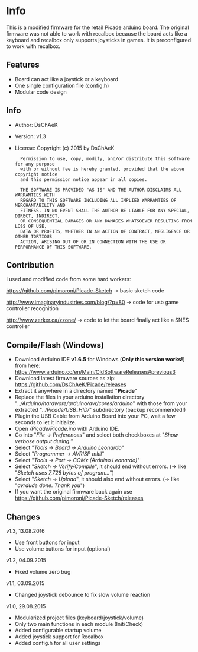 # Info
This is a modified firmware for the retail Picade arduino board.
The original firmware was not able to work with recalbox because the board
acts like a keyboard and recalbox only supports joysticks in games.
It is preconfigured to work with recalbox.

## Features
* Board can act like a joystick or a keyboard
* One single configuration file (config.h)
* Modular code design
 
## Info
* Author:      DsChAeK

* Version:     v1.3

* License:     Copyright (c) 2015 by DsChAeK

        Permission to use, copy, modify, and/or distribute this software for any purpose
        with or without fee is hereby granted, provided that the above copyright notice
        and this permission notice appear in all copies.
                
        THE SOFTWARE IS PROVIDED "AS IS" AND THE AUTHOR DISCLAIMS ALL WARRANTIES WITH
        REGARD TO THIS SOFTWARE INCLUDING ALL IMPLIED WARRANTIES OF MERCHANTABILITY AND
        FITNESS. IN NO EVENT SHALL THE AUTHOR BE LIABLE FOR ANY SPECIAL, DIRECT, INDIRECT,
        OR CONSEQUENTIAL DAMAGES OR ANY DAMAGES WHATSOEVER RESULTING FROM LOSS OF USE,
        DATA OR PROFITS, WHETHER IN AN ACTION OF CONTRACT, NEGLIGENCE OR OTHER TORTIOUS
        ACTION, ARISING OUT OF OR IN CONNECTION WITH THE USE OR PERFORMANCE OF THIS SOFTWARE.

## Contribution
I used and modified code from some hard workers:

https://github.com/pimoroni/Picade-Sketch
-> basic sketch code

http://www.imaginaryindustries.com/blog/?p=80
-> code for usb game controller recognition    

http://www.zerker.ca/zzone/
-> code to let the board finally act like a SNES controller

## Compile/Flash (Windows)
* Download Arduino IDE **v1.6.5** for Windows (**Only this version works!**) from here: https://www.arduino.cc/en/Main/OldSoftwareReleases#previous3
* Download latest firmware sources as zip: https://github.com/DsChAeK/Picade/releases
* Extract it anywhere in a directory named "**Picade**"
* Replace the files in your arduino installation directory "*../Arduino/hardware/arduino/avr/cores/arduino*" with those from your extracted "*../Picade/USB_HID/*" subdirectory (backup recommended!)
* Plugin the USB Cable from Arduino Board into your PC, wait a few seconds to let it initialize.
* Open */Picade/Picade.ino* with Arduino IDE.
* Go into "*File -> Preferences*" and select both checkboxes at "*Show verbose output during:*"
* Select "*Tools -> Board -> Arduino Leonardo*"
* Select "*Programmer -> AVRISP mkll*"
* Select "*Tools -> Port -> COMx (Arduino Leonardo)*"
* Select "*Sketch -> Verify/Compile*", it should end without errors. (-> like "*Sketch uses 7,728 bytes of program...*")
* Select "*Sketch -> Upload*", it should also end without errors. (-> like "*avrdude done. Thank you*")
* If you want the original firmware back again use https://github.com/pimoroni/Picade-Sketch/releases

## Changes
v1.3, 13.08.2016
* Use front buttons for input
* Use volume buttons for input (optional)

v1.2, 04.09.2015
* Fixed volume zero bug

v1.1, 03.09.2015
* Changed joystick debounce to fix slow volume reaction

v1.0, 29.08.2015
* Modularized project files (keyboard/joystick/volume)
* Only two main functions in each module (Init/Check)
* Added configurable startup volume
* Added joystick support for Recalbox
* Added config.h for all user settings
